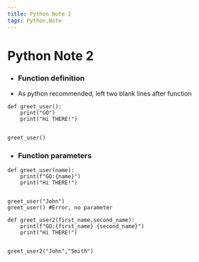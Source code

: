 ```yaml
---
title: Python Note 2
tags: Python,Note
---
```

# Python Note 2

+ ### Function definition
+ As python recommended, left two blank lines after function
```
def greet_user():
    print("GO")
    print("Hi THERE!")


greet_user()
```

+ ### Function parameters
```
def greet_user(name):
    print(f"GO:{name}")
    print("Hi THERE!")


greet_user("John")
greet_user() #Error, no parameter

def greet_user2(first_name,second_name):
    print(f"GO:{first_name} {second_name}")
    print("Hi THERE!")


greet_user2("John","Smith")
```
